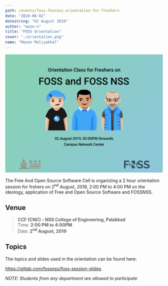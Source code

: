 ```yaml
---
path: /events/foss-fossnss-orientation-for-freshers
date: "2019-08-02"
datestring: "02 August 2019"
author: "maze-n"
title: "FOSS Orientation"
cover: "./orientation.png"
name: "Mazen Maliyakkal"
---
```


![Poster](./orientation.png)



The Free And Open Source Software Cell is organizing a 2 hour orientation session for frshers on 2<sup>nd</sup> August, 2019, 2:00 PM to 4:00 PM on the ideology, application of Free and Open Source Software and FOSSNSS.



## Venue

> **CCF (CNC) - NSS College of Engineering, Palakkad <br>**
> Time: **2:00 PM to 4:00PM <br>**
> Date: **2<sup>nd</sup> August, 2019**

## Topics

The topics and slides used in the orientation can be found here:

https://gitlab.com/fossnss/foss-session-slides


*NOTE: Students from any department are allowed to participate*

